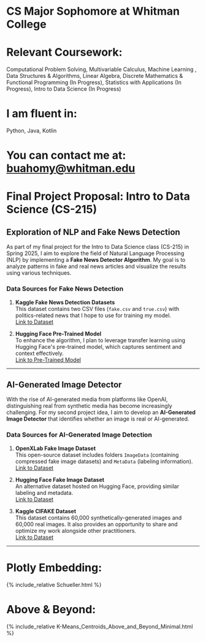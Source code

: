 
# CS Major Sophomore at Whitman College

# Relevant Coursework: 
Computational Problem Solving, Multivariable Calculus, Machine Learning , Data Structures &
Algorithms, Linear Algebra, Discrete Mathematics & Functional Programming (In Progress), Statistics with Applications (In Progress), Intro to Data Science (In Progress)

# I am fluent in: 
Python, Java, Kotlin

# You can contact me at: buahomy@whitman.edu


# **Final Project Proposal: Intro to Data Science (CS-215)**

## **Exploration of NLP and Fake News Detection**

As part of my final project for the Intro to Data Science class (CS-215) in Spring 2025, I aim to explore the field of Natural Language Processing (NLP) by implementing a **Fake News Detector Algorithm**. My goal is to analyze patterns in fake and real news articles and visualize the results using various techniques.

### **Data Sources for Fake News Detection**

1. **Kaggle Fake News Detection Datasets**  
   This dataset contains two CSV files (`fake.csv` and `true.csv`) with politics-related news that I hope to use for training my model.  
   [Link to Dataset](https://www.kaggle.com/datasets/emineyetm/fake-news-detection-datasets)

2. **Hugging Face Pre-Trained Model**  
   To enhance the algorithm, I plan to leverage transfer learning using Hugging Face's pre-trained model, which captures sentiment and context effectively.  
   [Link to Pre-Trained Model](https://huggingface.co/jy46604790/Fake-News-Bert-Detect)

---

## **AI-Generated Image Detector**

With the rise of AI-generated media from platforms like OpenAI, distinguishing real from synthetic media has become increasingly challenging. For my second project idea, I aim to develop an **AI-Generated Image Detector** that identifies whether an image is real or AI-generated. 

### **Data Sources for AI-Generated Image Detection**

1. **OpenXLab Fake Image Dataset**  
   This open-source dataset includes folders `ImageData` (containing compressed fake image datasets) and `MetaData` (labeling information).  
   [Link to Dataset](https://openxlab.org.cn/datasets/whlzy/FakeImageDataset/tree/main)

2. **Hugging Face Fake Image Dataset**  
   An alternative dataset hosted on Hugging Face, providing similar labeling and metadata.  
   [Link to Dataset](https://huggingface.co/datasets/InfImagine/FakeImageDataset/tree/main)

3. **Kaggle CIFAKE Dataset**  
   This dataset contains 60,000 synthetically-generated images and 60,000 real images. It also provides an opportunity to share and optimize my work alongside other practitioners.  
   [Link to Dataset](https://www.kaggle.com/datasets/birdy654/cifake-real-and-ai-generated-synthetic-images)
---

# Plotly Embedding: 
{% include_relative Schueller.html %}

# Above & Beyond: 
{% include_relative K-Means_Centroids_Above_and_Beyond_Minimal.html %}

